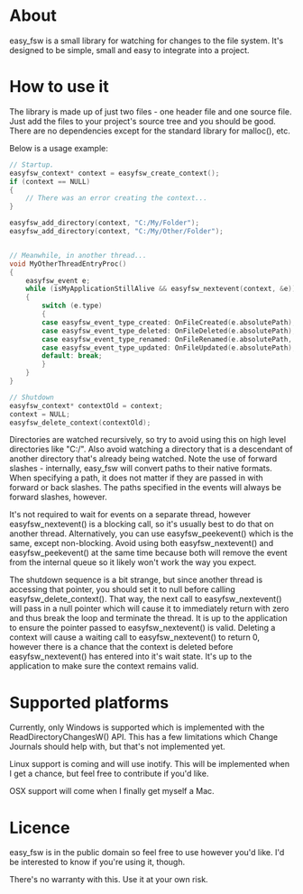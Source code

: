 # About
easy_fsw is a small library for watching for changes to the file system. It's designed to be
simple, small and easy to integrate into a project.


# How to use it
The library is made up of just two files - one header file and one source file. Just add the
files to your project's source tree and you should be good. There are no dependencies except
for the standard library for malloc(), etc.

Below is a usage example:
```c
// Startup.
easyfsw_context* context = easyfsw_create_context();
if (context == NULL)
{
	// There was an error creating the context...
}

easyfsw_add_directory(context, "C:/My/Folder");
easyfsw_add_directory(context, "C:/My/Other/Folder");


// Meanwhile, in another thread...
void MyOtherThreadEntryProc()
{
	easyfsw_event e;
	while (isMyApplicationStillAlive && easyfsw_nextevent(context, &e))
	{
		switch (e.type)
		{
		case easyfsw_event_type_created: OnFileCreated(e.absolutePath); break;
		case easyfsw_event_type_deleted: OnFileDeleted(e.absolutePath); break;
		case easyfsw_event_type_renamed: OnFileRenamed(e.absolutePath, e.absolutePathNew); break;
		case easyfsw_event_type_updated: OnFileUpdated(e.absolutePath); break;
		default: break;
		}
	}
}

// Shutdown
easyfsw_context* contextOld = context;
context = NULL;
easyfsw_delete_context(contextOld);
```
Directories are watched recursively, so try to avoid using this on high level directories
like "C:/". Also avoid watching a directory that is a descendant of another directory that's
already being watched. Note the use of forward slashes - internally, easy_fsw will convert
paths to their native formats. When specifying a path, it does not matter if they are passed
in with forward or back slashes. The paths specified in the events will always be forward
slashes, however.

It's not required to wait for events on a separate thread, however easyfsw_nextevent() is
a blocking call, so it's usually best to do that on another thread. Alternatively, you can
use easyfsw_peekevent() which is the same, except non-blocking. Avoid using both
easyfsw_nextevent() and easyfsw_peekevent() at the same time because both will remove
the event from the internal queue so it likely won't work the way you expect.

The shutdown sequence is a bit strange, but since another thread is accessing that pointer,
you should set it to null before calling easyfsw_delete_context(). That way, the next call
to easyfsw_nextevent() will pass in a null pointer which will cause it to immediately return
with zero and thus break the loop and terminate the thread. It is up to the application to
ensure the pointer passed to easyfsw_nextevent() is valid. Deleting a context will cause a
waiting call to easyfsw_nextevent() to return 0, however there is a chance that the context
is deleted before easyfsw_nextevent() has entered into it's wait state. It's up to the
application to make sure the context remains valid.


# Supported platforms
Currently, only Windows is supported which is implemented with the ReadDirectoryChangesW()
API. This has a few limitations which Change Journals should help with, but that's not
implemented yet.

Linux support is coming and will use inotify. This will be implemented when I get a chance,
but feel free to contribute if you'd like.

OSX support will come when I finally get myself a Mac.


# Licence
easy_fsw is in the public domain so feel free to use however you'd like. I'd be interested
to know if you're using it, though.

There's no warranty with this. Use it at your own risk.